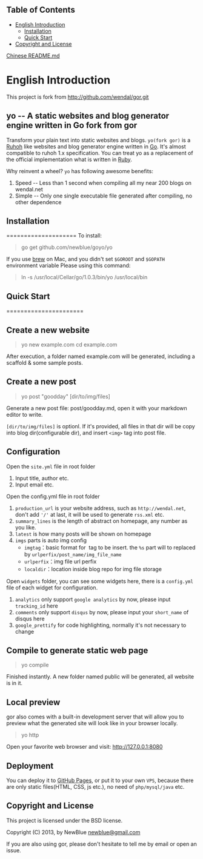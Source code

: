 ## Table of Contents
* [English Introduction](#english-introduction)
    * [Installation](#installation)
    * [Quick Start](#quick-start)
* [Copyright and License](#copyright-and-license)

[Chinese README.md](README.CN.md)

# English Introduction

This project is fork from http://github.com/wendal/gor.git

## yo -- A static websites and blog generator engine written in Go fork from gor

Transform your plain text into static websites and blogs.
`yo(fork gor)` is a [Ruhoh](http://ruhoh.com/) like websites and blog generator engine written in [Go](http://golang.org/). It's almost compatible to ruhoh 1.x specification. You can treat yo as a replacement of the official implementation what is written in [Ruby](http://www.ruby-lang.org/en/).

Why reinvent a wheel? `yo` has following awesome benefits:

1. Speed -- Less than 1 second when compiling all my near 200 blogs on wendal.net
2. Simple -- Only one single executable file generated after compiling, no other dependence

## Installation
====================
To install:

> go get github.com/newblue/goyo/yo

If you use [brew](https://github.com/mxcl/homebrew) on Mac, and you didn't set `$GOROOT` and `$GOPATH` environment variable
Please using this command:

> ln -s /usr/local/Cellar/go/1.0.3/bin/yo /usr/local/bin

## Quick Start
======================

Create a new website
--------------------

> yo new example.com
> cd example.com

After execution, a folder named example.com will be generated, including a scaffold & some sample posts.

Create a new post
----------

> yo post "goodday" [dir/to/img/files]

Generate a new post file: post/goodday.md, open it with your markdown editor to write.

`[dir/to/img/files]` is optionl. If it's provided, all files in that dir will be copy into blog dir(configurable dir), and insert `<img>` tag into post file.

Configuration
-------------

Open the `site.yml` file in root folder

1. Input title, author etc.
2. Input email etc.

Open the config.yml file in root folder

1. `production_url` is your website address, such as `http://wendal.net`, don't add `'/'` at last, it will be used to generate `rss.xml` etc.
2. `summary_lines` is the length of abstract on homepage, any number as you like.
3. `latest` is how many posts will be shown on homepage
4. `imgs` parts is auto img config
   * `imgtag`：basic format for <img> tag to be insert. the `%s` part will to replaced by `urlperfix/post_name/img_file_name`
   * `urlperfix`：img file url perfix
   * `localdir`：location inside blog repo for img file storage

Open `widgets` folder, you can see some widgets here, there is a `config.yml` file of each widget for configuration.

1. `analytics` only support `google analytics` by now, please input `tracking_id` here
2. `comments` only support `disqus` by now, please input your `short_name` of disqus here
3. `google_prettify` for code highlighting, normally it's not necessary to change

Compile to generate static web page
--------------

> yo compile

Finished instantly. A new folder named public will be generated, all website is in it.

Local preview
-------
gor also comes with a built-in development server that will allow you to preview what the generated site will look like in your browser locally.

> yo http

Open your favorite web browser and visit: http://127.0.0.1:8080

Deployment
-----

You can deploy it to [GitHub Pages](http://pages.github.com/), or put it to your own `VPS`, because there are only static files(HTML, CSS, js etc.), no need of `php/mysql/java` etc.

Copyright and License
----------------------

This project is licensed under the BSD license.

Copyright (C) 2013, by NewBlue newblue@gmail.com

If you are also using gor, please don't hesitate to tell me by email or open an issue.
